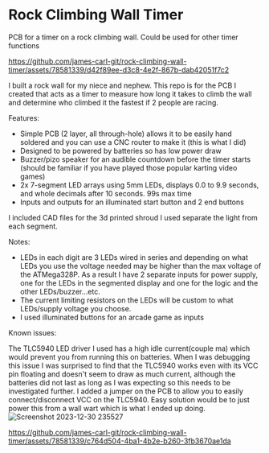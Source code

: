 # Rock Climbing Wall Timer
PCB for a timer on a rock climbing wall. Could be used for other timer functions

https://github.com/james-carl-git/rock-climbing-wall-timer/assets/78581339/d42f89ee-d3c8-4e2f-867b-dab42051f7c2

I built a rock wall for my niece and nephew. This repo is for the PCB I created that acts as a timer to measure how long it takes to climb the wall and determine who climbed it the fastest if 2 people are racing. 

Features:
- Simple PCB (2 layer, all through-hole) allows it to be easily hand soldered and you can use a CNC router to make it (this is what I did)
- Designed to be powered by batteries so has low power draw
- Buzzer/pizo speaker for an audible countdown before the timer starts (should be familiar if you have played those popular karting video games)
- 2x 7-segment LED arrays using 5mm LEDs, displays 0.0 to 9.9 seconds, and whole decimals after 10 seconds. 99s max time
- Inputs and outputs for an illuminated start button and 2 end buttons

I included CAD files for the 3d printed shroud I used separate the light from each segment.

Notes:
- LEDs in each digit are 3 LEDs wired in series and depending on what LEDs you use the voltage needed may be higher than the max voltage of the ATMega328P. As a result I have 2 separate inputs for power supply, one for the LEDs in the segmented display and one for the logic and the other LEDs/buzzer...etc.
- The current limiting resistors on the LEDs will be custom to what LEDs/supply voltage you choose.
- I used illuminated buttons for an arcade game as inputs

Known issues:

The TLC5940 LED driver I used has a high idle current(couple ma) which would prevent you from running this on batteries. When I was debugging this issue I was surprised to find that the TLC5940 works even with its VCC pin floating and doesn't seem to draw as much current, although the batteries did not last as long as I was expecting so this needs to be investigated further. I added a jumper on the PCB to allow you to easily connect/disconnect VCC on the TLC5940. Easy solution would be to just power this from a wall wart which is what I ended up doing.
![Screenshot 2023-12-30 235527](https://github.com/james-carl-git/rock-climbing-wall-timer/assets/78581339/7b23c1ab-d904-421c-b384-a610af2a126c)


https://github.com/james-carl-git/rock-climbing-wall-timer/assets/78581339/c764d504-4ba1-4b2e-b260-3fb3670ae1da


